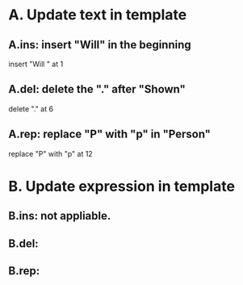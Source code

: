 # A. Update text in template
## A.ins: insert "Will" in the beginning
  insert "Will " at 1

## A.del: delete the "." after "Shown"
  delete "." at 6

## A.rep: replace "P" with "p" in "Person"
  replace "P" with "p" at 12

# B. Update expression in template

## B.ins: not appliable.

## B.del: 

## B.rep: 

